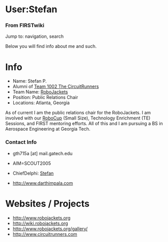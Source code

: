 # User:Stefan

### From FIRSTwiki

Jump to: navigation, search

Below you will find info about me and such.


# Info

  * Name: Stefan P. 
  * Alumni of [ Team 1002 The CircuitRunners](1002 "1002" )
  * Team Name: [RoboJackets](RoboJackets "RoboJackets" )
  * Position: Public Relations Chair 
  * Locations: Atlanta, Georgia 

As of current I am the public relations chair for the RoboJackets. I am
involved with our [RoboCup](http://en.wikipedia.org/wiki/RoboCup
"http://en.wikipedia.org/wiki/RoboCup" ) (Small Size), Technology Enrichment
(TE) Sessions, and FIRST mentoring efforts. All of this and I am pursuing a BS
in Aerospace Engineering at Georgia Tech.


### Contact Info

  * gth715a [at] mail.gatech.edu 
  * AIM=SCOUT2005 
  * ChiefDelphi: [Stefan](http://www.chiefdelphi.com/forums/member.php?u=4272 "http://www.chiefdelphi.com/forums/member.php?u=4272" )  

  * <http://www.darthimpala.com>


# Websites / Projects

  * <http://www.robojackets.org>
  * <http://wiki.robojackets.org>
  * <http://www.robojackets.org/gallery/>
  * <http://www.circuitrunners.com>


